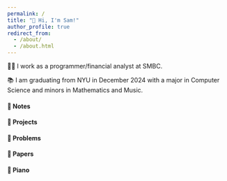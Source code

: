 ```yaml
---
permalink: /
title: "👋 Hi, I'm Sam!"
author_profile: true
redirect_from: 
  - /about/
  - /about.html
---
```


🧑‍💻 I work as a programmer/financial analyst at SMBC.

📚 I am graduating from NYU in December 2024 with a major in Computer Science and minors in Mathematics and Music.

#### 📝 Notes

#### 🌌 Projects

#### 🤔 Problems

#### 📰 Papers

#### 🎹 Piano
